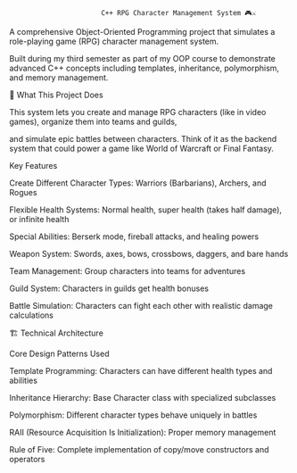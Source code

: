                            C++ RPG Character Management System 🎮⚔️

A comprehensive Object-Oriented Programming project that simulates a role-playing game (RPG) character management system. 

Built during my third semester as part of my OOP course to demonstrate advanced C++ concepts including templates, inheritance, polymorphism, and memory management.

🎯 What This Project Does

This system lets you create and manage RPG characters (like in video games), organize them into teams and guilds, 

and simulate epic battles between characters. Think of it as the backend system that could power a game like World of Warcraft or Final Fantasy.

Key Features

Create Different Character Types: Warriors (Barbarians), Archers, and Rogues

Flexible Health Systems: Normal health, super health (takes half damage), or infinite health

Special Abilities: Berserk mode, fireball attacks, and healing powers

Weapon System: Swords, axes, bows, crossbows, daggers, and bare hands

Team Management: Group characters into teams for adventures

Guild System: Characters in guilds get health bonuses

Battle Simulation: Characters can fight each other with realistic damage calculations


🏗️ Technical Architecture

Core Design Patterns Used

Template Programming: Characters can have different health types and abilities

Inheritance Hierarchy: Base Character class with specialized subclasses

Polymorphism: Different character types behave uniquely in battles

RAII (Resource Acquisition Is Initialization): Proper memory management

Rule of Five: Complete implementation of copy/move constructors and operators
